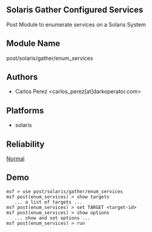 ## Solaris Gather Configured Services

Post Module to enumerate services on a Solaris System


## Module Name
post/solaris/gather/enum_services

## Authors
* Carlos Perez <carlos_perez[at]darkoperator.com>





## Platforms
* solaris

## Reliability
[Normal](https://github.com/rapid7/metasploit-framework/wiki/Exploit-Ranking)

## Demo

```
msf > use post/solaris/gather/enum_services
msf post(enum_services) > show targets
   ... a list of targets ...
msf post(enum_services) > set TARGET <target-id>
msf post(enum_services) > show options
   ... show and set options ...
msf post(enum_services) > run
```
    
    